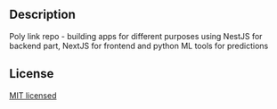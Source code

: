 ## Description

Poly link repo - building apps for different purposes using NestJS for backend part, NextJS for frontend and python ML tools for predictions

## License

[MIT licensed](LICENSE)
